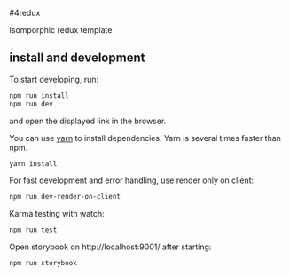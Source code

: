 #4redux

Isomporphic redux template

## install and development
To start developing, run:
```bash
npm run install
npm run dev
```
and open the displayed link in the browser.

You can use [yarn](https://github.com/yarnpkg/yarn) to install dependencies. Yarn is several times faster than npm.
```bash
yarn install
```

For fast development and error handling, use render only on client:
```bash
npm run dev-render-on-client
```

Karma testing with watch:
```bash
npm run test
```

Open storybook on http://localhost:9001/ after starting:
```bash
npm run storybook
```

